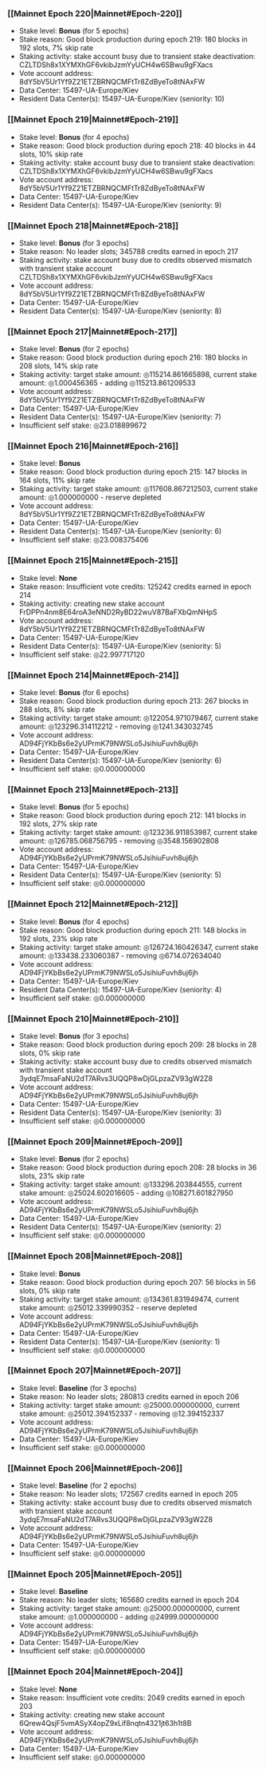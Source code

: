 ### [[Mainnet Epoch 220|Mainnet#Epoch-220]]
* Stake level: **Bonus** (for 5 epochs)
* Stake reason: Good block production during epoch 219: 180 blocks in 192 slots, 7% skip rate
* Staking activity: stake account busy due to transient stake deactivation: CZLTDSh8x1XYMXhGF6vkibJzmYyUCH4w6SBwu9gFXacs
* Vote account address: 8dY5bV5Ur1Yf9Z21ETZBRNQCMFtTr8ZdByeTo8tNAxFW
* Data Center: 15497-UA-Europe/Kiev
* Resident Data Center(s): 15497-UA-Europe/Kiev (seniority: 10)
### [[Mainnet Epoch 219|Mainnet#Epoch-219]]
* Stake level: **Bonus** (for 4 epochs)
* Stake reason: Good block production during epoch 218: 40 blocks in 44 slots, 10% skip rate
* Staking activity: stake account busy due to transient stake deactivation: CZLTDSh8x1XYMXhGF6vkibJzmYyUCH4w6SBwu9gFXacs
* Vote account address: 8dY5bV5Ur1Yf9Z21ETZBRNQCMFtTr8ZdByeTo8tNAxFW
* Data Center: 15497-UA-Europe/Kiev
* Resident Data Center(s): 15497-UA-Europe/Kiev (seniority: 9)
### [[Mainnet Epoch 218|Mainnet#Epoch-218]]
* Stake level: **Bonus** (for 3 epochs)
* Stake reason: No leader slots; 345788 credits earned in epoch 217
* Staking activity: stake account busy due to credits observed mismatch with transient stake account CZLTDSh8x1XYMXhGF6vkibJzmYyUCH4w6SBwu9gFXacs
* Vote account address: 8dY5bV5Ur1Yf9Z21ETZBRNQCMFtTr8ZdByeTo8tNAxFW
* Data Center: 15497-UA-Europe/Kiev
* Resident Data Center(s): 15497-UA-Europe/Kiev (seniority: 8)
### [[Mainnet Epoch 217|Mainnet#Epoch-217]]
* Stake level: **Bonus** (for 2 epochs)
* Stake reason: Good block production during epoch 216: 180 blocks in 208 slots, 14% skip rate
* Staking activity: target stake amount: ◎115214.861665898, current stake amount: ◎1.000456365 - adding ◎115213.861209533
* Vote account address: 8dY5bV5Ur1Yf9Z21ETZBRNQCMFtTr8ZdByeTo8tNAxFW
* Data Center: 15497-UA-Europe/Kiev
* Resident Data Center(s): 15497-UA-Europe/Kiev (seniority: 7)
* Insufficient self stake: ◎23.018899672
### [[Mainnet Epoch 216|Mainnet#Epoch-216]]
* Stake level: **Bonus**
* Stake reason: Good block production during epoch 215: 147 blocks in 164 slots, 11% skip rate
* Staking activity: target stake amount: ◎117608.867212503, current stake amount: ◎1.000000000 - reserve depleted
* Vote account address: 8dY5bV5Ur1Yf9Z21ETZBRNQCMFtTr8ZdByeTo8tNAxFW
* Data Center: 15497-UA-Europe/Kiev
* Resident Data Center(s): 15497-UA-Europe/Kiev (seniority: 6)
* Insufficient self stake: ◎23.008375406
### [[Mainnet Epoch 215|Mainnet#Epoch-215]]
* Stake level: **None**
* Stake reason: Insufficient vote credits: 125242 credits earned in epoch 214
* Staking activity: creating new stake account FrDPPn4nm8E64roA3eNND2RyBD22wuV87BaFXbQmNHpS
* Vote account address: 8dY5bV5Ur1Yf9Z21ETZBRNQCMFtTr8ZdByeTo8tNAxFW
* Data Center: 15497-UA-Europe/Kiev
* Resident Data Center(s): 15497-UA-Europe/Kiev (seniority: 5)
* Insufficient self stake: ◎22.997717120
### [[Mainnet Epoch 214|Mainnet#Epoch-214]]
* Stake level: **Bonus** (for 6 epochs)
* Stake reason: Good block production during epoch 213: 267 blocks in 288 slots, 8% skip rate
* Staking activity: target stake amount: ◎122054.971079467, current stake amount: ◎123296.314112212 - removing ◎1241.343032745
* Vote account address: AD94FjYKbBs6e2yUPrmK79NWSLo5JsihiuFuvh8uj6jh
* Data Center: 15497-UA-Europe/Kiev
* Resident Data Center(s): 15497-UA-Europe/Kiev (seniority: 6)
* Insufficient self stake: ◎0.000000000
### [[Mainnet Epoch 213|Mainnet#Epoch-213]]
* Stake level: **Bonus** (for 5 epochs)
* Stake reason: Good block production during epoch 212: 141 blocks in 192 slots, 27% skip rate
* Staking activity: target stake amount: ◎123236.911853987, current stake amount: ◎126785.068756795 - removing ◎3548.156902808
* Vote account address: AD94FjYKbBs6e2yUPrmK79NWSLo5JsihiuFuvh8uj6jh
* Data Center: 15497-UA-Europe/Kiev
* Resident Data Center(s): 15497-UA-Europe/Kiev (seniority: 5)
* Insufficient self stake: ◎0.000000000
### [[Mainnet Epoch 212|Mainnet#Epoch-212]]
* Stake level: **Bonus** (for 4 epochs)
* Stake reason: Good block production during epoch 211: 148 blocks in 192 slots, 23% skip rate
* Staking activity: target stake amount: ◎126724.160426347, current stake amount: ◎133438.233060387 - removing ◎6714.072634040
* Vote account address: AD94FjYKbBs6e2yUPrmK79NWSLo5JsihiuFuvh8uj6jh
* Data Center: 15497-UA-Europe/Kiev
* Resident Data Center(s): 15497-UA-Europe/Kiev (seniority: 4)
* Insufficient self stake: ◎0.000000000
### [[Mainnet Epoch 210|Mainnet#Epoch-210]]
* Stake level: **Bonus** (for 3 epochs)
* Stake reason: Good block production during epoch 209: 28 blocks in 28 slots, 0% skip rate
* Staking activity: stake account busy due to credits observed mismatch with transient stake account 3ydqE7msaFaNU2dT7ARvs3UQQP8wDjGLpzaZV93gW2Z8
* Vote account address: AD94FjYKbBs6e2yUPrmK79NWSLo5JsihiuFuvh8uj6jh
* Data Center: 15497-UA-Europe/Kiev
* Resident Data Center(s): 15497-UA-Europe/Kiev (seniority: 3)
* Insufficient self stake: ◎0.000000000
### [[Mainnet Epoch 209|Mainnet#Epoch-209]]
* Stake level: **Bonus** (for 2 epochs)
* Stake reason: Good block production during epoch 208: 28 blocks in 36 slots, 23% skip rate
* Staking activity: target stake amount: ◎133296.203844555, current stake amount: ◎25024.602016605 - adding ◎108271.601827950
* Vote account address: AD94FjYKbBs6e2yUPrmK79NWSLo5JsihiuFuvh8uj6jh
* Data Center: 15497-UA-Europe/Kiev
* Resident Data Center(s): 15497-UA-Europe/Kiev (seniority: 2)
* Insufficient self stake: ◎0.000000000
### [[Mainnet Epoch 208|Mainnet#Epoch-208]]
* Stake level: **Bonus**
* Stake reason: Good block production during epoch 207: 56 blocks in 56 slots, 0% skip rate
* Staking activity: target stake amount: ◎134361.831949474, current stake amount: ◎25012.339990352 - reserve depleted
* Vote account address: AD94FjYKbBs6e2yUPrmK79NWSLo5JsihiuFuvh8uj6jh
* Data Center: 15497-UA-Europe/Kiev
* Resident Data Center(s): 15497-UA-Europe/Kiev (seniority: 1)
* Insufficient self stake: ◎0.000000000
### [[Mainnet Epoch 207|Mainnet#Epoch-207]]
* Stake level: **Baseline** (for 3 epochs)
* Stake reason: No leader slots; 280813 credits earned in epoch 206
* Staking activity: target stake amount: ◎25000.000000000, current stake amount: ◎25012.394152337 - removing ◎12.394152337
* Vote account address: AD94FjYKbBs6e2yUPrmK79NWSLo5JsihiuFuvh8uj6jh
* Data Center: 15497-UA-Europe/Kiev
* Insufficient self stake: ◎0.000000000
### [[Mainnet Epoch 206|Mainnet#Epoch-206]]
* Stake level: **Baseline** (for 2 epochs)
* Stake reason: No leader slots; 172567 credits earned in epoch 205
* Staking activity: stake account busy due to credits observed mismatch with transient stake account 3ydqE7msaFaNU2dT7ARvs3UQQP8wDjGLpzaZV93gW2Z8
* Vote account address: AD94FjYKbBs6e2yUPrmK79NWSLo5JsihiuFuvh8uj6jh
* Data Center: 15497-UA-Europe/Kiev
* Insufficient self stake: ◎0.000000000
### [[Mainnet Epoch 205|Mainnet#Epoch-205]]
* Stake level: **Baseline**
* Stake reason: No leader slots; 165680 credits earned in epoch 204
* Staking activity: target stake amount: ◎25000.000000000, current stake amount: ◎1.000000000 - adding ◎24999.000000000
* Vote account address: AD94FjYKbBs6e2yUPrmK79NWSLo5JsihiuFuvh8uj6jh
* Data Center: 15497-UA-Europe/Kiev
* Insufficient self stake: ◎0.000000000
### [[Mainnet Epoch 204|Mainnet#Epoch-204]]
* Stake level: **None**
* Stake reason: Insufficient vote credits: 2049 credits earned in epoch 203
* Staking activity: creating new stake account 6Qrew4QsjF5vmASyX4opZ9xLif8nqtn4321jt63h1t8B
* Vote account address: AD94FjYKbBs6e2yUPrmK79NWSLo5JsihiuFuvh8uj6jh
* Data Center: 15497-UA-Europe/Kiev
* Insufficient self stake: ◎0.000000000